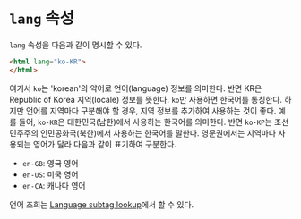 # `lang` 속성

`lang` 속성을 다음과 같이 명시할 수 있다.

```html
<html lang="ko-KR">
</html>
```

여기서 `ko`는 'korean'의 약어로 언어(language) 정보를 의미한다. 반면 KR은 Republic of Korea 지역(locale) 정보를 뜻한다. `ko`만 사용하면 한국어를 통칭한다. 하지만 언어를 지역마다 구분해야 할 경우, 지역 정보를 추가하여 사용하는 것이 좋다. 예를 들어, `ko-KR`은 대한민국(남한)에서 사용하는 한국어를 의미한다. 반면 `ko-KP`는 조선 민주주의 인민공화국(북한)에서 사용하는 한국어를 말한다. 영문권에서는 지역마다 사용되는 영어가 달라 다음과 같이 표기하여 구분한다.

* `en-GB`: 영국 영어
* `en-US`: 미국 영어
* `en-CA`: 캐나다 영어

언어 조회는 [Language subtag lookup](https://r12a.github.io/app-subtags/)에서 할 수 있다.